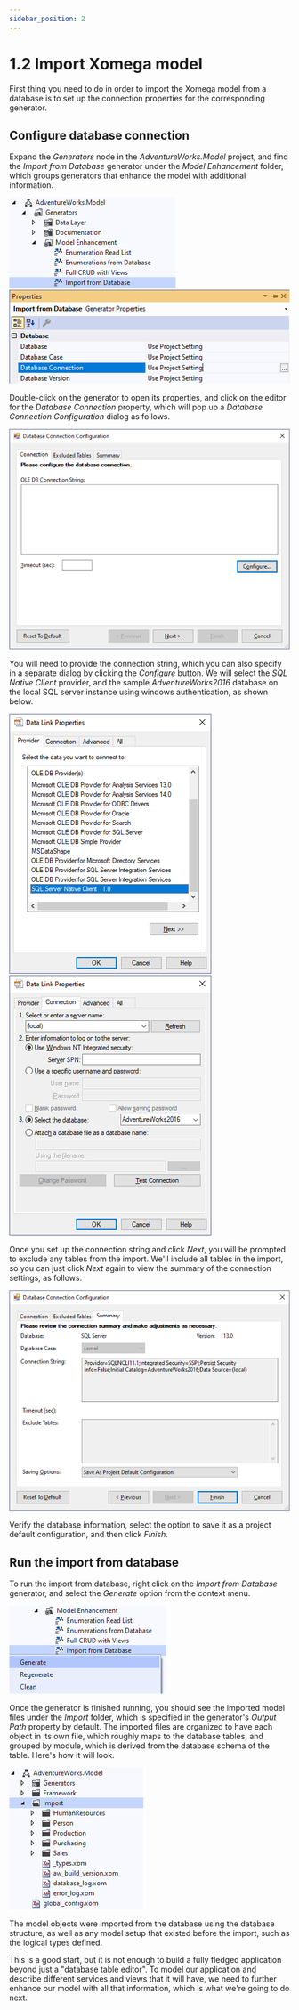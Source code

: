 ```yaml
---
sidebar_position: 2
---
```


# 1.2 Import Xomega model

First thing you need to do in order to import the Xomega model from a database is to set up the connection properties for the corresponding generator.

## Configure database connection

Expand the *Generators* node in the *AdventureWorks.Model* project, and find the *Import from Database* generator under the *Model Enhancement* folder, which groups generators that enhance the model with additional information.

![Import generator](img2/import-generator.png) ![Import connection](img2/import-connection.png)

Double-click on the generator to open its properties, and click on the editor for the *Database Connection* property, which will pop up a *Database Connection Configuration* dialog as follows.

![Connection dialog](img2/connection-dialog.png)

You will need to provide the connection string, which you can also specify in a separate dialog by clicking the *Configure* button. We will select the *SQL Native Client* provider, and the sample *AdventureWorks2016* database on the local SQL server instance using windows authentication, as shown below.

![Connection provider](img2/connection-provider.png) ![Connection properties](img2/connection-properties.png) 

Once you set up the connection string and click *Next*, you will be prompted to exclude any tables from the import. We'll include all tables in the import, so you can just click *Next* again to view the summary of the connection settings, as follows.

![Connection summary](img2/connection-summary.png)

Verify the database information, select the option to save it as a project default configuration, and then click *Finish*.

## Run the import from database

To run the import from database, right click on the *Import from Database* generator, and select the *Generate* option from the context menu.

![Import generate](img2/import-generate.png)

Once the generator is finished running, you should see the imported model files under the *Import* folder, which is specified in the generator's *Output Path* property by default. The imported files are organized to have each object in its own file, which roughly maps to the database tables, and grouped by module, which is derived from the database schema of the table. Here's how it will look.

![Import result](img2/import-result.png)

The model objects were imported from the database using the database structure, as well as any model setup that existed before the import, such as the logical types defined.

This is a good start, but it is not enough to build a fully fledged application beyond just a "database table editor". To model our application and describe different services and views that it will have, we need to further enhance our model with all that information, which is what we're going to do next.
